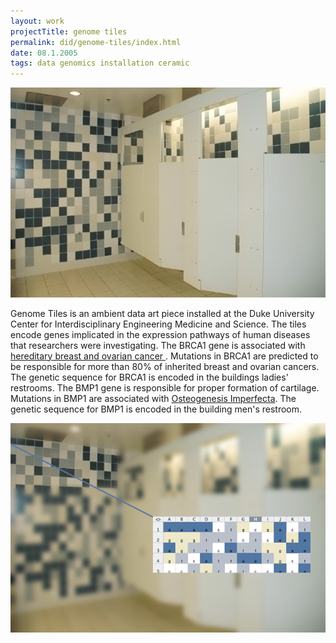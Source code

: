 ```yaml
---
layout: work
projectTitle: genome tiles
permalink: did/genome-tiles/index.html
date: 08.1.2005
tags: data genomics installation ceramic
---
```


![figure 0][img00]

Genome Tiles is an ambient data art piece installed at the Duke University Center for Interdisciplinary Engineering Medicine and Science.  The tiles encode genes implicated in the expression pathways of human diseases that researchers were investigating. The BRCA1 gene is associated with [hereditary breast and ovarian cancer ](http://www.malacards.org/card/brca1_and_brca2_hereditary_breast_and_ovarian_cancer?search=brca1).  Mutations in BRCA1 are predicted to be responsible for more than 80% of inherited breast and ovarian cancers. The genetic sequence for BRCA1 is encoded in the buildings ladies' restrooms. The BMP1 gene is responsible for proper formation of cartilage. Mutations in BMP1 are associated with [Osteogenesis Imperfecta](http://www.malacards.org/card/bmp1_related_osteogenesis_imperfecta). The genetic sequence for BMP1 is encoded in the building men's restroom.

![figure 1][img01]



[img00]: /img/genome-tiles-gallery.png
[img01]: /img/genome-tiles.png